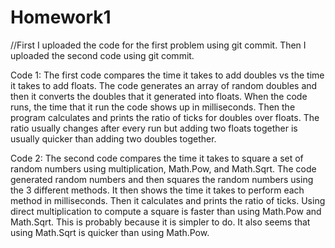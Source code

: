 # Homework1
//First I uploaded the code for the first problem using git commit. Then I uploaded the second code using git commit. 

Code 1: 
The first code compares the time it takes to add doubles vs the time it takes to add floats. The code generates an array of random doubles and then it converts the doubles that it generated into floats. 
When the code runs, the time that it run the code shows up in milliseconds. Then the program calculates and prints the ratio of ticks for doubles over floats. 
The ratio usually changes after every run but adding two floats together is usually quicker than adding two doubles together.

Code 2:
The second code compares the time it takes to square a set of random numbers using multiplication, Math.Pow, and Math.Sqrt. 
The code generated random numbers and then squares the random numbers using the 3 different methods. It then shows the time it takes to perform each method in milliseconds. 
Then it calculates and prints the ratio of ticks. Using direct multiplication to compute a square is faster than using Math.Pow and Math.Sqrt. 
This is probably because it is simpler to do. It also seems that using Math.Sqrt is quicker than using Math.Pow.
